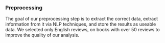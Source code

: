 ### Preprocessing 
The goal of our preprocessing step is to extract the correct data, extract information from it via NLP techniques, and store
the results as useable data. We selected only English reviews, on books with over 50 reviews to improve the quality of our analysis.
